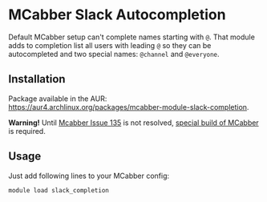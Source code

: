 MCabber Slack Autocompletion
============================

Default MCabber setup can't complete names starting with `@`. That module adds
to completion list all users with leading `@` so they can be autocompleted and
two special names: `@channel` and `@everyone`.

## Installation

Package available in the AUR:
https://aur4.archlinux.org/packages/mcabber-module-slack-completion.

**Warning!** Until [Mcabber Issue
135](https://bitbucket.org/McKael/mcabber-crew/issue/135/make-register_builtin_cat-exported)
is not resolved,
[special build of
MCabber](https://aur4.archlinux.org/packages/mcabber-crew-hg-extended) is
required.


## Usage

Just add following lines to your MCabber config:

```
module load slack_completion
```
